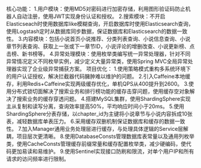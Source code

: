 
核心功能：
1.用户模块：使用MD5对密码进行加密存储，利用图形验证码防止机器人自动注册，使用JWT实现身份认证和授权。
2.搜索模块：不开启Elasticseach时使用数据库like模糊查询，开启数据库时使用Elasticsearch查询，使用Logstash定时从数据库同步数据，保证数据库和Elasticsearch的数据一致性。
3.内容模块：包括小说首页小说推荐、分类列表查询、小说信息查询、小说章节列表查询、获取上一张或下一章节ID，小说评论的增删改查、小说更新榜、点击榜、新书榜等。
4.异常处理模块：使用枚举类编写统一异常处理器，针对不同异常情况定义不同枚举实例，减少定义大量异常类，使用Spring MVC全局异常处理器实现了企业级异常捕获方案。
项目优化：
1.使用策略模式重构多系统环境下的用户认证授权，解决拦截器代码臃肿难以维护的问题。
2.引入Caffeine本地缓存，利用Redis+Caffeine实现两级缓存优化，单机QPS从400提升到2600。
3.使用分布式锁切面解决了搜索业务和排行榜功能的缓存击穿问题，使用缓存空对象解决了搜索业务的缓存穿透问题。
4.搭建MySQL集群，使用ShardingSphere实现主从复制和读写分离，查询效率提高50%，平均响应时间小于20ms。
5.使用ShardingSphere分表存储，以chapter_id为主键将小说章节与小说内容拆成10张表，减轻数据库单表压力。
6.采用缓存双删机制保证数据库和缓存的数据一致性。
7.加入Manager通用业务处理层进行缓存，与处理具体逻辑的Service层解耦，项目层次更清晰。
8.使用DatabaseConsts管理数据库表常量以及通用列枚举类，使用CacheConsts管理缓存前缀常量和缓存配置枚举类，减少硬编码，使代码更加易读和易维护。
9.使用Sentinel实现接口防刷和限流，对单个用户IP和所有请求的访问频率进行限制。
